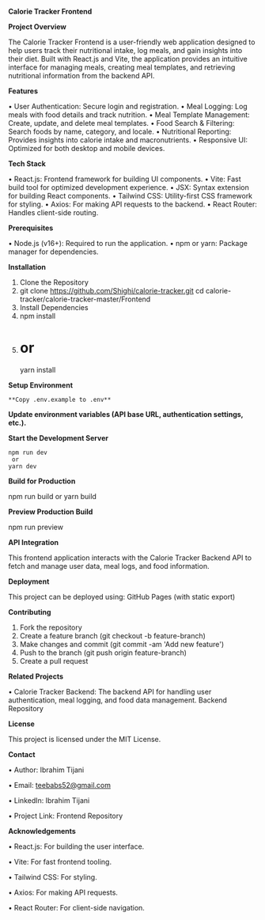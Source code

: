 **Calorie Tracker Frontend**


**Project Overview**

The Calorie Tracker Frontend is a user-friendly web application designed to help users track their nutritional intake, log meals, and gain insights into their diet. Built with React.js and Vite, the application provides an intuitive interface for managing meals, creating meal templates, and retrieving nutritional information from the backend API.


**Features**

•	User Authentication: Secure login and registration.
•	Meal Logging: Log meals with food details and track nutrition.
•	Meal Template Management: Create, update, and delete meal templates.
•	Food Search & Filtering: Search foods by name, category, and locale.
•	Nutritional Reporting: Provides insights into calorie intake and macronutrients.
•	Responsive UI: Optimized for both desktop and mobile devices.


**Tech Stack**

•	React.js: Frontend framework for building UI components.
•	Vite: Fast build tool for optimized development experience.
•	JSX: Syntax extension for building React components.
•	Tailwind CSS: Utility-first CSS framework for styling.
•	Axios: For making API requests to the backend.
•	React Router: Handles client-side routing.



**Prerequisites**

•	Node.js (v16+): Required to run the application.
•	npm or yarn: Package manager for dependencies.


**Installation**
1.	Clone the Repository
2.	git clone https://github.com/Shighi/calorie-tracker.git
    	cd calorie-tracker/calorie-tracker-master/Frontend
3.	Install Dependencies
4.	npm install
5.	# or
	yarn install


**Setup Environment**

	**Copy .env.example to .env**
 
  **Update environment variables (API base URL, authentication settings, etc.).**
  
  
**Start the Development Server**

    npm run dev
     or
    yarn dev
  
  
**Build for Production**

  npm run build
    or
  yarn build
  
  
**Preview Production Build**

  npm run preview
  
  
**API Integration**

This frontend application interacts with the Calorie Tracker Backend API to fetch and manage user data, meal logs, and food information.


**Deployment**

This project can be deployed using:
GitHub Pages (with static export)


**Contributing**

1.	Fork the repository
2.	Create a feature branch (git checkout -b feature-branch)
3.	Make changes and commit (git commit -am 'Add new feature')
4.	Push to the branch (git push origin feature-branch)
5.	Create a pull request
   
   
**Related Projects**


•	Calorie Tracker Backend: The backend API for handling user authentication, meal logging, and food data management. Backend Repository


**License**

This project is licensed under the MIT License.


**Contact**

•	Author: Ibrahim Tijani

•	Email: teebabs52@gmail.com

•	LinkedIn: Ibrahim Tijani

•	Project Link: Frontend Repository


**Acknowledgements**

•	React.js: For building the user interface.

•	Vite: For fast frontend tooling.

•	Tailwind CSS: For styling.

•	Axios: For making API requests.

•	React Router: For client-side navigation.


